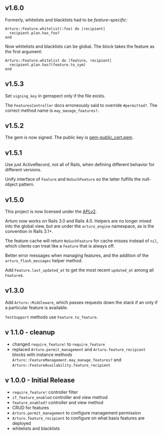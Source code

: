 ## v1.6.0

Formerly, whitelists and blacklists had to be *feature-specific*:

    Arturo::Feature.whitelist(:foo) do |recipient|
      recipient.plan.has_foo?
    end

Now whitelists and blacklists can be global. The block takes the feature
as the first argument:

    Arturo::Feature.whitelist do |feature, recipient|
      recipient.plan.has?(feature.to_sym)
    end

## v1.5.3

Set `signing_key` in gemspect only if the file exists.

The `FeaturesController` docs erroneously said to override `#permitted?`.
The correct method name is `may_manage_features?`.

## v1.5.2

The gem is now signed. The public key is
[gem-public_cert.pem](./gem-public_cert.pem).

## v1.5.1

Use just ActiveRecord, not all of Rails, when defining different behavior
for different versions.

Unify interface of `Feature` and `NoSuchFeature` so the latter fulfills the
null-object pattern.

## v1.5.0

This project is now licensed under the
[APLv2](https://www.apache.org/licenses/LICENSE-2.0.html).

Arturo now works on Rails 3.0 and Rails 4.0. Helpers are no longer mixed into
the global view, but are under the `arturo_engine` namespace, as is the
convention in Rails 3.1+.

The feature cache will return `NoSuchFeature` for cache misses instead of `nil`,
which clients can treat like a `Feature` that is always off.

Better error messages when managing features, and the addition of the
`arturo_flash_messages` helper method.

Add `Feature.last_updated_at` to get the most recent `updated_at` among all
`Feature`s.

## v1.3.0

Add `Arturo::Middleware`, which passes requests down the stack if an only if
a particular feature is available.

`TestSupport` methods use `Feature.to_feature`.

## v 1.1.0 - cleanup

 * changed `require_feature!` to `require_feature`
 * replaced `Arturo.permit_management` and `Arturo.feature_recipient`
   blocks with instance methods
   `Arturo::FeatureManagement.may_manage_features?` and
   `Arturo::FeatureAvailability.feature_recipient`

## v 1.0.0 - Initial Release

 * `require_feature!` controller filter
 * `if_feature_enabled` controller and view method
 * `feature_enabled?` controller and view method
 * CRUD for features
 * `Arturo.permit_management` to configure management permission
 * `Arturo.feature_recipient` to configure on what basis features are deployed
 * whitelists and blacklists
